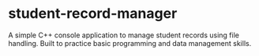 # student-record-manager
A simple C++ console application to manage student records using file handling. Built to practice basic programming and data management skills.
